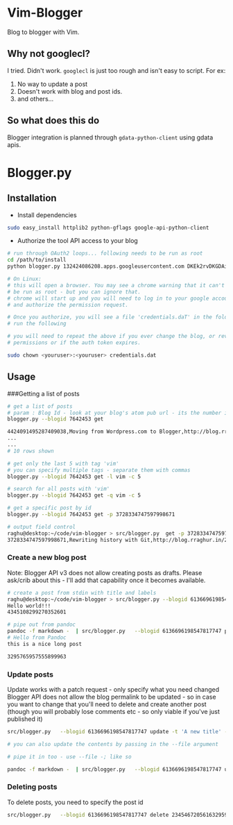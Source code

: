 # Vim-Blogger

Blog to blogger with Vim.


## Why not googlecl?
I tried. Didn't work. `googlecl` is just too rough and isn't easy to script. For ex:

1. No way to update a post
2. Doesn't work with blog and post ids.
3. and others...

## So what does this do
Blogger integration is planned through `gdata-python-client` using gdata apis.


# Blogger.py

## Installation

* Install dependencies

~~~bash
sudo easy_install httplib2 python-gflags google-api-python-client
~~~

* Authorize the tool API access to your blog

~~~bash
# run through OAuth2 loops... following needs to be run as root
cd /path/to/install
python blogger.py 132424086208.apps.googleusercontent.com DKEk2rvDKGDAigx9q9jpkyqI 7642453

# On Linux:
# this will open a browser. You may see a chrome warning that it can't 
# be run as root - but you can ignore that.
# chrome will start up and you will need to log in to your google account 
# and authorize the permission request.

# Once you authorize, you will see a file 'credentials.daT' in the folder.
# run the following

# you will need to repeat the above if you ever change the blog, or revoke 
# permissions or if the auth token expires.

sudo chown <youruser>:<youruser> credentials.dat
~~~


## Usage

###Getting a list of posts
~~~bash
# get a list of posts
# param : Blog Id - look at your blog's atom pub url - its the number in the url.
blogger.py --blogid 7642453 get 

4424091495287409038,Moving from Wordpress.com to Blogger,http://blog.rraghur.in/2013/08/moving-from-wordpresscom-to-blogger.html
...
...
# 10 rows shown

# get only the last 5 with tag 'vim'
# you can specify multiple tags - separate them with commas
blogger.py --blogid 7642453 get -l vim -c 5

# search for all posts with 'vim'
blogger.py --blogid 7642453 get -q vim -c 5

# get a specific post by id
blogger.py --blogid 7642453 get -p 3728334747597998671

# output field control
raghu@desktop:~/code/vim-blogger > src/blogger.py  get -p 3728334747597998671 -f "id,title,url,labels"
3728334747597998671,Rewriting history with Git,http://blog.rraghur.in/2012/12/rewriting-history-with-git.html,[u'git', u'HOWTO', u'Tips']
~~~

### Create a new blog post

Note: Blogger API v3 does not allow creating posts as drafts. Please ask/crib about this - I'll add that capability once it becomes available.

~~~bash
# create a post from stdin with title and labels
raghu@desktop:~/code/vim-blogger > src/blogger.py --blogid 6136696198547817747 post -t "Hello World" -l "python,hello" -
Hello world!!!
4345108299270352601

# pipe out from pandoc
pandoc -f markdown -  | src/blogger.py   --blogid 6136696198547817747 post -t 'Hello from Pandoc' 
# Hello from Pandoc
this is a nice long post

3295765957555899963
~~~

### Update posts

Update works with a patch request - only specify what you need changed
Blogger API does not allow the blog permalink to be updated - so in case you want to change that you'll need to delete and create another post (though you will probably lose comments etc - so only viable if you've just published it)

~~~bash
src/blogger.py   --blogid 6136696198547817747 update -t 'A new title' -l "new,labels" 3295765957555899963

# you can also update the contents by passing in the --file argument

# pipe it in too - use --file -; like so

pandoc -f markdown -  | src/blogger.py   --blogid 6136696198547817747 update -t 'Hello from Pandoc' --file - 3295765957555899963 
~~~

### Deleting posts

To delete posts, you need to specify the post id

~~~bash
src/blogger.py   --blogid 6136696198547817747 delete 234546720561632959 
~~~
